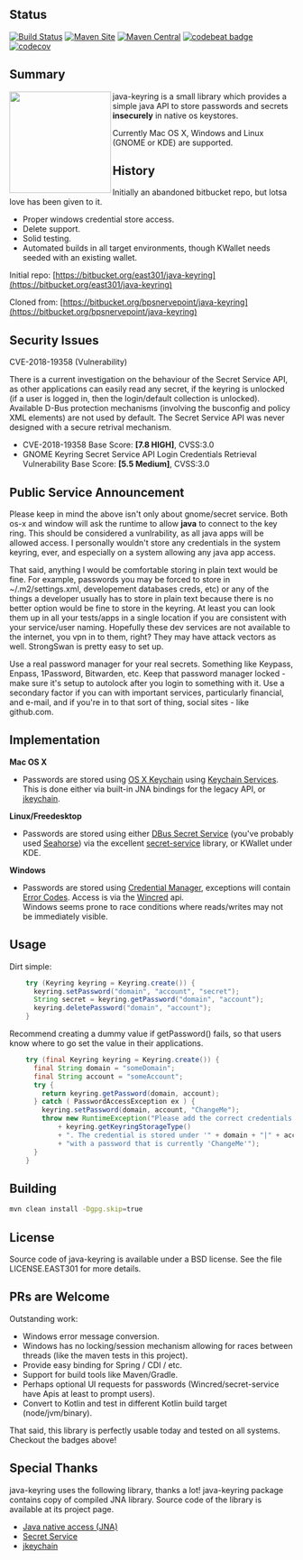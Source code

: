 ## Status ##

[![Build Status](https://github.com/javakeyring/java-keyring/actions/workflows/ci.yml/badge.svg)](https://github.com/javakeyring/java-keyring/actions/workflows/ci.yml)
[![Maven Site](https://img.shields.io/badge/maven_site-1.0.1-green.svg)](https://javakeyring.github.io/java-keyring/1.0.1/)
[![Maven Central](https://maven-badges.herokuapp.com/maven-central/com.github.javakeyring/java-keyring/badge.svg)](https://maven-badges.herokuapp.com/maven-central/com.github.javakeyring/java-keyring)
[![codebeat badge](https://codebeat.co/badges/ebdaafc6-987c-41bd-8902-e277334aac30)](https://codebeat.co/projects/github-com-javakeyring-java-keyring-master)
[![codecov](https://codecov.io/gh/javakeyring/java-keyring/branch/master/graph/badge.svg)](https://codecov.io/gh/javakeyring/java-keyring)

## Summary ##

<img align="left" width="180" height="180" src="./src/site/resources/javakeyring.png">

java-keyring is a small library which provides a simple java API to store passwords and secrets __insecurely__ in native os keystores.

Currently Mac OS X, Windows and Linux (GNOME or KDE) are supported.

## History ##

Initially an abandoned bitbucket repo, but lotsa love has been given to it.
*   Proper windows credential store access.
*   Delete support.
*   Solid testing.
*   Automated builds in all target environments, though KWallet needs seeded with an existing wallet.

Initial repo: [https://bitbucket.org/east301/java-keyring](https://bitbucket.org/east301/java-keyring)

Cloned from: [https://bitbucket.org/bpsnervepoint/java-keyring](https://bitbucket.org/bpsnervepoint/java-keyring)

## Security Issues ##

CVE-2018-19358 (Vulnerability)

There is a current investigation on the behaviour of the Secret Service API, as other applications can easily read any secret, if the keyring is unlocked (if a user is logged in, then the login/default collection is unlocked). Available D-Bus protection mechanisms (involving the busconfig and policy XML elements) are not used by default. The Secret Service API was never designed with a secure retrival mechanism.

* CVE-2018-19358 Base Score: __[7.8 HIGH]__, CVSS:3.0
* GNOME Keyring Secret Service API Login Credentials Retrieval Vulnerability Base Score: __[5.5 Medium]__, CVSS:3.0

## Public Service Announcement ##

Please keep in mind the above isn't only about gnome/secret service.   Both os-x and window will ask the runtime to allow __java__ to connect to the key ring.  This should be considered a vunlrability, as all java apps will be allowed access.  I personally wouldn't store any credentials in the system keyring, ever, and especially on a system allowing any java app access.

That said, anything I would be comfortable storing in plain text would be fine.   For example, passwords you may be forced to store in ~/.m2/settings.xml, developement databases creds, etc) or any of the things a developer usually has to store in plain text because there is no better option would be fine to store in the keyring.  At least you can look them up in all your tests/apps in a single location if you are consistent with your service/user naming.  Hopefully these dev services are not available to the internet, you vpn in to them, right?  They may have attack vectors as well.  StrongSwan is pretty easy to set up.

Use a real password manager for your real secrets. Something like Keypass, Enpass, 1Password, Bitwarden, etc.  Keep that password manager locked - make sure it's setup to autolock after you login to something with it.  Use a secondary factor if you can with important services, particularly financial, and e-mail, and if you're in to that sort of thing, social sites - like github.com.

## Implementation ##

__Mac OS X__
*   Passwords are stored using [OS X Keychain](https://support.apple.com/guide/keychain-access/welcome/mac) using [Keychain Services](https://developer.apple.com/documentation/security/keychain_services/keychain_items). This is done either via built-in JNA bindings for the legacy API, or [jkeychain](https://github.com/davidafsilva/jkeychain). 
  
__Linux/Freedesktop__
*   Passwords are stored using either [DBus Secret Service](https://specifications.freedesktop.org/secret-service/) (you've probably used [Seahorse](https://en.wikipedia.org/wiki/Seahorse_(software))) via the excellent [secret-service](https://github.com/swiesend/secret-service) library, or KWallet under KDE.

__Windows__
*   Passwords are stored using [Credential Manager](https://support.microsoft.com/en-us/help/4026814/windows-accessing-credential-manager), exceptions will contain [Error Codes](https://docs.microsoft.com/en-us/windows/win32/debug/system-error-codes).   Access is via the [Wincred](https://docs.microsoft.com/en-us/windows/win32/api/wincred/) api.  
Windows seems prone to race conditions where reads/writes may not be immediately visible.

## Usage ##

Dirt simple:

```java
    try (Keyring keyring = Keyring.create()) {
      keyring.setPassword("domain", "account", "secret");
      String secret = keyring.getPassword("domain", "account");
      keyring.deletePassword("domain", "account");
    }
```

Recommend creating a dummy value if getPassword() fails, so that users know where to go set the value in their applications.

```java
    try (final Keyring keyring = Keyring.create()) {
      final String domain = "someDomain";
      final String account = "someAccount";
      try {
        return keyring.getPassword(domain, account);
      } catch ( PasswordAccessException ex ) {
        keyring.setPassword(domain, account, "ChangeMe");
        throw new RuntimeException("Please add the correct credentials to you keystore " 
            + keyring.getKeyringStorageType()
            + ". The credential is stored under '" + domain + "|" + account + "'"
            + "with a password that is currently 'ChangeMe'");
      }
    }
```

## Building ##

```bash
mvn clean install -Dgpg.skip=true
```

## License ##

Source code of java-keyring is available under a BSD license. 
See the file LICENSE.EAST301 for more details.

## PRs are Welcome ##

Outstanding work:

*   Windows error message conversion.
*   Windows has no locking/session mechanism allowing for races between threads (like the maven tests in this project).
*   Provide easy binding for Spring / CDI / etc.
*   Support for build tools like Maven/Gradle.
*   Perhaps optional UI requests for passwords (Wincred/secret-service have Apis at least to prompt users).
*   Convert to Kotlin and test in different Kotlin build target (node/jvm/binary).

That said, this library is perfectly usable today and tested on all systems. Checkout the badges above!

## Special Thanks ##

java-keyring uses the following library, thanks a lot!
java-keyring package contains copy of compiled JNA library. 
Source code of the library is available at its project page.

*   [Java native access (JNA)](https://github.com/twall/jna)
*   [Secret Service](https://github.com/swiesend/secret-service)
*   [jkeychain](https://github.com/davidafsilva/jkeychain)

